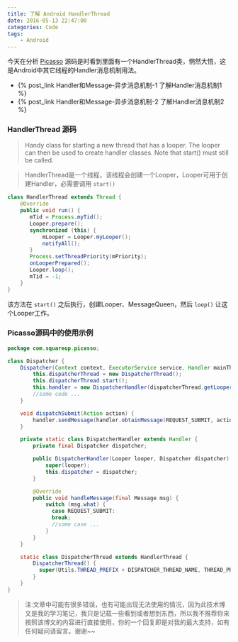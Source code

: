 ```yaml
---
title: 了解 Android HandlerThread
date: 2016-05-13 22:47:00
categories: Code
tags: 
	- Android
---
```


今天在分析 [Picasso](http://github.com/square/picasso) 源码是时看到里面有一个HandlerThread类，惘然大悟，这是Android中其它线程的Handler消息机制用法。

* {% post_link Handler和Message-异步消息机制-1 了解Handler消息机制1 %}
* {% post_link Handler和Message-异步消息机制-2 了解Handler消息机制2 %}

### HandlerThread 源码
> Handy class for starting a new thread that has a looper. The looper can then be used to create handler classes. Note that start() must still be called.

> HandlerThread是一个线程，该线程会创建一个Looper，Looper可用于创建Handler，必需要调用 `start()`

<!--more-->

```java
class HandlerThread extends Thread {
    @Override
    public void run() {
       mTid = Process.myTid();
       Looper.prepare();
       synchronized (this) {
           mLooper = Looper.myLooper();
           notifyAll();
       }
       Process.setThreadPriority(mPriority);
       onLooperPrepared();
       Looper.loop();
       mTid = -1;
    }
}
```

该方法在 `start()` 之后执行，创建Looper、MessageQueen，然后 `loop()` 让这个Looper工作。

### Picasso源码中的使用示例

```java
package com.squareup.picasso;

class Dispatcher {
    Dispatcher(Context context, ExecutorService service, Handler mainThreadHandler, Downloader downloader, Cache cache, Stats stats) {
        this.dispatcherThread = new DispatcherThread();
        this.dispatcherThread.start();
        this.handler = new DispatcherHandler(dispatcherThread.getLooper(), this);
        //some code ...
    }

    void dispatchSubmit(Action action) {
        handler.sendMessage(handler.obtainMessage(REQUEST_SUBMIT, action));
    }

    private static class DispatcherHandler extends Handler {
        private final Dispatcher dispatcher;

        public DispatcherHandler(Looper looper, Dispatcher dispatcher) {
            super(looper);
            this.dispatcher = dispatcher;
        }

        @Override
        public void handleMessage(final Message msg) {
            switch (msg.what) {
              case REQUEST_SUBMIT:
              break;
              //some case ...
            }
        }
    }

    static class DispatcherThread extends HandlerThread {
        DispatcherThread() {
          super(Utils.THREAD_PREFIX + DISPATCHER_THREAD_NAME, THREAD_PRIORITY_BACKGROUND);
        }
    }
}
```

> 注:文章中可能有很多错误，也有可能出现无法使用的情况，因为此技术博文是我的学习笔记，我只是记载一些看到或者想到东西，所以我不推荐你来按照该博文的内容进行直接使用，你的一个回复即是对我的最大支持，如有任何疑问请留言。谢谢~~

